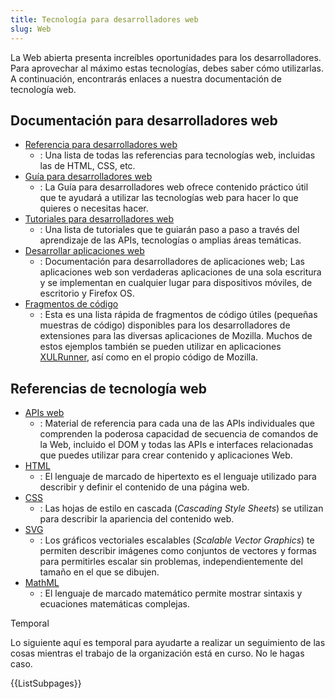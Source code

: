 ```yaml
---
title: Tecnología para desarrolladores web
slug: Web
---
```


La Web abierta presenta increíbles oportunidades para los desarrolladores. Para aprovechar al máximo estas tecnologías, debes saber cómo utilizarlas. A continuación, encontrarás enlaces a nuestra documentación de tecnología web.

## Documentación para desarrolladores web

- [Referencia para desarrolladores web](/es/docs/Web)
  - : Una lista de todas las referencias para tecnologías web, incluidas las de HTML, CSS, etc.
- [Guía para desarrolladores web](/es/docs/MDN/Guides)
  - : La Guía para desarrolladores web ofrece contenido práctico útil que te ayudará a utilizar las tecnologías web para hacer lo que quieres o necesitas hacer.
- [Tutoriales para desarrolladores web](/es/docs/MDN/Tutorials)
  - : Una lista de tutoriales que te guiarán paso a paso a través del aprendizaje de las APIs, tecnologías o amplias áreas temáticas.
- [Desarrollar aplicaciones web](/es/docs/Web/Progressive_web_apps)
  - : Documentación para desarrolladores de aplicaciones web; Las aplicaciones web son verdaderas aplicaciones de una sola escritura y se implementan en cualquier lugar para dispositivos móviles, de escritorio y Firefox OS.
- [Fragmentos de código](/es/docs/Code_snippets)
  - : Esta es una lista rápida de fragmentos de código útiles (pequeñas muestras de código) disponibles para los desarrolladores de extensiones para las diversas aplicaciones de Mozilla. Muchos de estos ejemplos también se pueden utilizar en aplicaciones [XULRunner](/es/docs/XULRunner), así como en el propio código de Mozilla.

## Referencias de tecnología web

- [APIs web](/es/docs/Web/API)
  - : Material de referencia para cada una de las APIs individuales que comprenden la poderosa capacidad de secuencia de comandos de la Web, incluido el DOM y todas las APIs e interfaces relacionadas que puedes utilizar para crear contenido y aplicaciones Web.
- [HTML](/es/docs/Web/HTML)
  - : El lenguaje de marcado de hipertexto es el lenguaje utilizado para describir y definir el contenido de una página web.
- [CSS](/es/docs/Web/CSS)
  - : Las hojas de estilo en cascada (_Cascading Style Sheets_) se utilizan para describir la apariencia del contenido web.
- [SVG](/es/docs/Web/SVG)
  - : Los gráficos vectoriales escalables (_Scalable Vector Graphics_) te permiten describir imágenes como conjuntos de vectores y formas para permitirles escalar sin problemas, independientemente del tamaño en el que se dibujen.
- [MathML](/es/docs/Web/MathML)
  - : El lenguaje de marcado matemático permite mostrar sintaxis y ecuaciones matemáticas complejas.

Temporal

Lo siguiente aquí es temporal para ayudarte a realizar un seguimiento de las cosas mientras el trabajo de la organización está en curso. No le hagas caso.

{{ListSubpages}}

